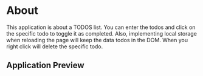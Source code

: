 # About

This application is about a TODOS list. You can enter the todos and click on the specific todo to toggle it as completed. Also, implementing local storage when reloading the page will keep the data todos in the DOM.
When you right click will delete the specific todo.

## Application Preview
